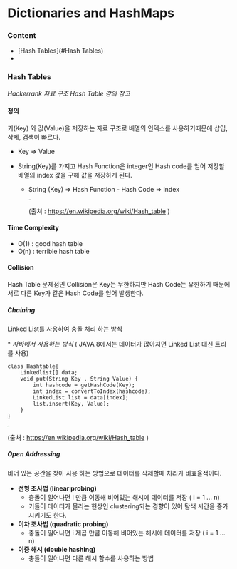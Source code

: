 # Dictionaries and HashMaps

### Content

* [Hash Tables](#Hash Tables)
* 



### Hash Tables

*Hackerrank 자료 구조 Hash Table 강의 참고*

#### 정의

키(Key) 와 값(Value)을 저장하는 자료 구조로 배열의 인덱스를 사용하기때문에 삽입, 삭제, 검색이 빠르다.

* Key => Value

* String(Key)를 가지고 Hash Function은 integer인 Hash code를 얻어 저장할 배열의 index 값을 구해 값을 저장하게 된다.

  * String (Key) => Hash Function - Hash Code => index

     <img src="https://upload.wikimedia.org/wikipedia/commons/thumb/7/7d/Hash_table_3_1_1_0_1_0_0_SP.svg/2560px-Hash_table_3_1_1_0_1_0_0_SP.svg.png" alt="img" style="zoom:10%;" /> 

    (출처 :  https://en.wikipedia.org/wiki/Hash_table )
    
    

#### Time Complexity

* O(1) : good hash table
* O(n) : terrible hash table 



#### Collision

Hash Table 문제점인 Collision은 Key는 무한하지만 Hash Code는 유한하기 때문에 서로 다른 Key가 같은 Hash Code를 얻어 발생한다.

##### Chaining 

Linked List를 사용하여 충돌 처리 하는 방식

\* *자바에서 사용하는 방식* ( JAVA 8에서는 데이터가 많아지면 Linked List 대신 트리를 사용)

```
class Hashtable{
	Linkedlist[] data;
	void put(String Key , String Value) {
		int hashcode = getHashCode(Key);
		int index = convertToIndex(hashcode);
		LinkedList list = data[index];
		list.insert(Key, Value);
	}
}
```

 <img src="https://upload.wikimedia.org/wikipedia/commons/thumb/d/d0/Hash_table_5_0_1_1_1_1_1_LL.svg/2880px-Hash_table_5_0_1_1_1_1_1_LL.svg.png" alt="img" style="zoom:10%;" /> 

(출처 :  https://en.wikipedia.org/wiki/Hash_table )



##### Open Addressing

비어 있는 공간을 찾아 사용 하는 방법으로 데이터를 삭제할때 처리가 비효율적이다. 

* **선형 조사법 (linear probing)**
  * 충돌이 일어나면 i 만큼 이동해 비어있는 해시에 데이터를 저장 ( i = 1 ... n)
  * 키들이 데이터가 몰리는 현상인 clustering되는 경향이 있어 탐색 시간을 증가시키기도 한다. 
* **이차 조사법 (quadratic probing)**
  * 충돌이 일어나면 i 제곱 만큼 이동해 비어있는 해시에 데이터를 저장 ( i = 1 ... n)
* **이중 해시 (double hashing)**
  * 충돌이 일어나면 다른 해시 함수를 사용하는 방법
